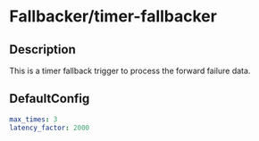 # Fallbacker/timer-fallbacker
## Description
This is a timer fallback trigger to process the forward failure data.
## DefaultConfig
```yaml
max_times: 3
latency_factor: 2000
```
